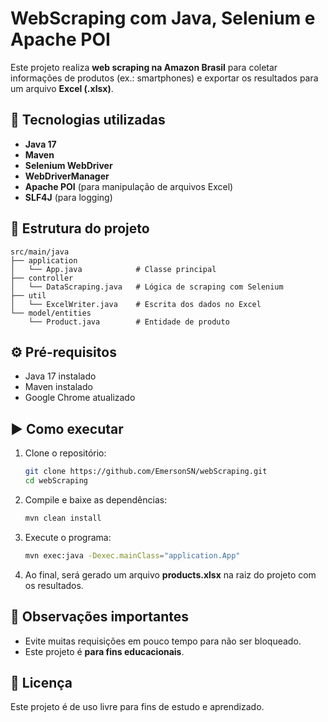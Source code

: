 # WebScraping com Java, Selenium e Apache POI

Este projeto realiza **web scraping na Amazon Brasil** para coletar
informações de produtos (ex.: smartphones) e exportar os resultados para
um arquivo **Excel (.xlsx)**.

## 🚀 Tecnologias utilizadas

-   **Java 17**
-   **Maven**
-   **Selenium WebDriver**
-   **WebDriverManager**
-   **Apache POI** (para manipulação de arquivos Excel)
-   **SLF4J** (para logging)

## 📂 Estrutura do projeto

    src/main/java
    ├── application
    │   └── App.java            # Classe principal
    ├── controller
    │   └── DataScraping.java   # Lógica de scraping com Selenium
    ├── util
    │   └── ExcelWriter.java    # Escrita dos dados no Excel
    └── model/entities
        └── Product.java        # Entidade de produto

## ⚙️ Pré-requisitos

-   Java 17 instalado
-   Maven instalado
-   Google Chrome atualizado

## ▶️ Como executar

1.  Clone o repositório:

    ``` bash
    git clone https://github.com/EmersonSN/webScraping.git
    cd webScraping
    ```

2.  Compile e baixe as dependências:

    ``` bash
    mvn clean install
    ```

3.  Execute o programa:

    ``` bash
    mvn exec:java -Dexec.mainClass="application.App"
    ```

4.  Ao final, será gerado um arquivo **products.xlsx** na raiz do
    projeto com os resultados.

## 📝 Observações importantes

-   Evite muitas requisições em pouco tempo para não ser bloqueado.
-   Este projeto é **para fins educacionais**.

## 📖 Licença

Este projeto é de uso livre para fins de estudo e aprendizado.
